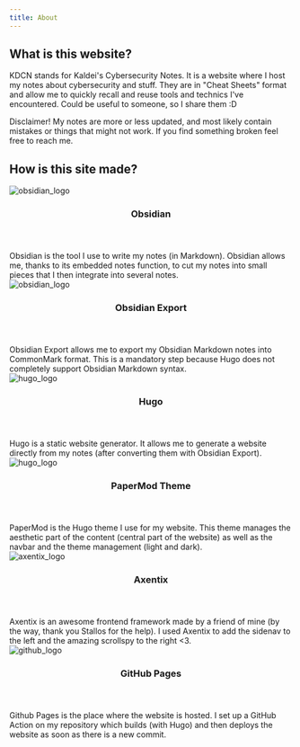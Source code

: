 ```yaml
---
title: About
---
```


<h2 id="What is this website?">What is this website?</h2>
<p>KDCN stands for Kaldei's Cybersecurity Notes. It is a website where I host my notes about cybersecurity and stuff. They are in "Cheat Sheets" format and allow me to quickly recall and reuse tools and technics I've encountered. Could be useful to someone, so I share them :D</p>

<p>Disclaimer! My notes are more or less updated, and most likely contain mistakes or things that might not work. If you find something broken feel free to reach me.</p>


<h2 id="How is this site made?">How is this site made?</h2>
<div class="grix xs1 md1 lg3 gutter-xs5 vstretch text-center">

<div class="shadow-1 rounded-3 post-entry">
    <img src="/images/obsidian.png" style="max-width:150px; margin-left:auto; margin-right:auto;" alt="obsidian_logo" />
    <header class="entry-header">
        <h3>Obsidian</h3>
    </header>
    <div class="entry-content">
        Obsidian is the tool I use to write my notes (in Markdown). Obsidian allows me, thanks to its embedded notes
        function, to cut my notes into small pieces that I then integrate into several notes.
    </div>
    <a class="entry-link shadow-0" href="https://obsidian.md/" target="_blank" rel="noopener"></a>
</div>

<div class="shadow-1 rounded-3 post-entry">
    <img src="/images/obsidian.png" style="max-width:150px; margin-left:auto; margin-right:auto;" alt="obsidian_logo" />
    <header class="entry-header">
        <h3>Obsidian Export</h3>
    </header>
    <div class="entry-content">
        Obsidian Export allows me to export my Obsidian Markdown notes into CommonMark format. This is a mandatory
        step because Hugo does not completely support Obsidian Markdown syntax.
    </div>
    <a class="entry-link shadow-0" href="https://github.com/zoni/obsidian-export" target="_blank" rel="noopener"></a>
</div>

<div class="shadow-1 rounded-3 post-entry">
    <img src="/images/hugo.png" style="max-width:150px; margin-left:auto; margin-right:auto;" alt="hugo_logo" />
    <header class="entry-header">
        <h3>Hugo</h3>
    </header>
    <div class="entry-content">
        Hugo is a static website generator. It allows me to generate a website directly from my notes (after
        converting them with Obsidian Export).
    </div>
    <a class="entry-link shadow-0" href="https://gohugo.io/" target="_blank" rel="noopener"></a>
</div>

<div class="shadow-1 rounded-3 post-entry">
    <img src="/images/hugo.png" style="max-width:150px; margin-left:auto; margin-right:auto;" alt="hugo_logo" />
    <header class="entry-header">
        <h3>PaperMod Theme</h3>
    </header>
    <div class="entry-content">
        PaperMod is the Hugo theme I use for my website. This theme manages the aesthetic part of the content
        (central part of the website) as well as the navbar and the theme management (light and dark).
    </div>
    <a class="entry-link shadow-0" href="https://github.com/adityatelange/hugo-PaperMod" target="_blank" rel="noopener"></a>
</div>

<div class="shadow-1 rounded-3 post-entry">
    <img src="/images/axentix.png" style="max-width:150px; margin-left:auto; margin-right:auto;" alt="axentix_logo" />
    <header class="entry-header">
        <h3>Axentix</h3>
    </header>
    <div class="entry-content">
        Axentix is an awesome frontend framework made by a friend of mine (by the
        way, thank you Stallos for the help). I used Axentix to add the sidenav to the left and the amazing scrollspy to the right <3. 
    </div>
    <a class="entry-link shadow-0" href="https://useaxentix.com/" target="_blank" rel="noopener"></a>
</div>

<div class="shadow-1 rounded-3 post-entry">
    <img src="/images/github.png" style="max-width:150px; margin-left:auto; margin-right:auto;" alt="github_logo" />
    <header class="entry-header">
        <h3>GitHub Pages</h3>
    </header>
    <div class="entry-content">
        Github Pages is the place where the website is hosted. I set up a GitHub Action on my repository which builds (with Hugo) and then deploys the website as soon as there is a new commit. 
    </div>
    <a class="entry-link shadow-0" href="https://pages.github.com/" target="_blank" rel="noopener"></a>
</div>

</div>